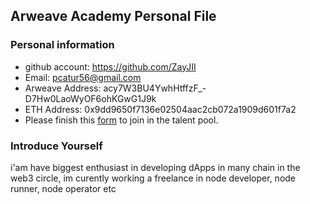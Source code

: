 ## Arweave Academy Personal File

### Personal information

- github account: https://github.com/ZayJII
- Email: pcatur56@gmail.com
- Arweave Address: acy7W3BU4YwhHtffzF_-D7Hw0LaoWyOF6ohKGwG1J9k
- ETH Address: 0x9dd9650f7136e02504aac2cb072a1909d601f7a2
- Please finish this [form](https://docs.google.com/forms/d/e/1FAIpQLSfWA5fIIcBgmRppm3jNz5vmf9Mai_QMVil-2pO4r7YKn_Zhtw/viewform?usp=sf_link) to join in the talent pool.

### Introduce Yourself
 i'am have biggest enthusiast in developing dApps in many chain in the web3 circle, im curently working a freelance in node developer, node runner, node operator etc